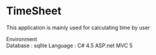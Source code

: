 # TimeSheet

This application is mainly used for calculating time by user

Environment  
Database : sqlite
Language : C# 4.5 ASP.net MVC 5
